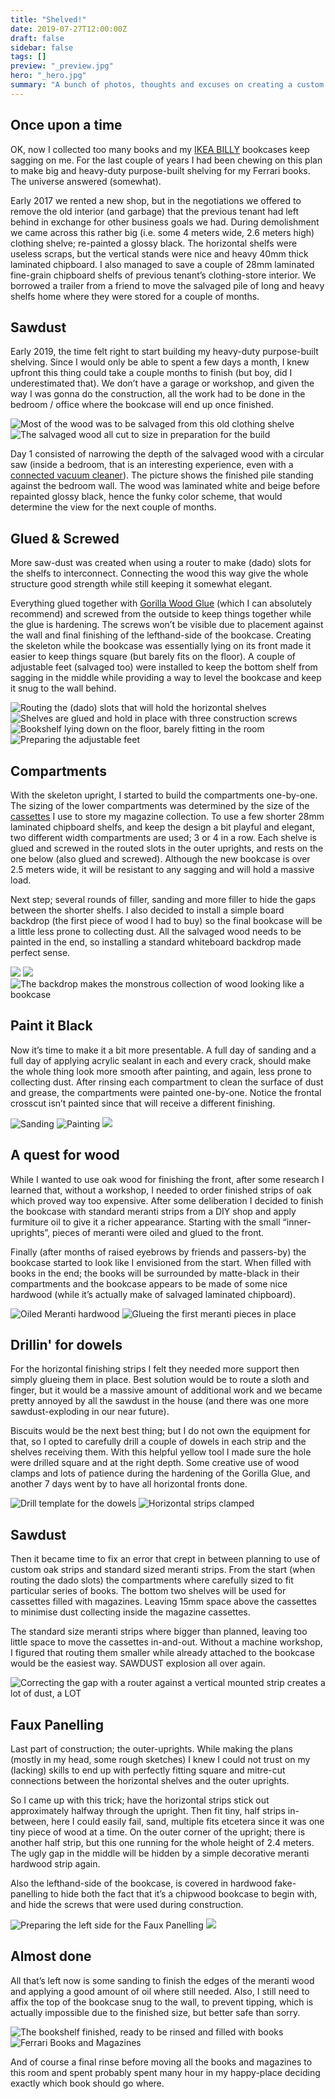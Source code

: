 ```yaml
---
title: "Shelved!"
date: 2019-07-27T12:00:00Z
draft: false
sidebar: false
tags: []
preview: "_preview.jpg"
hero: "_hero.jpg"
summary: "A bunch of photos, thoughts and excuses on creating a custom bookcase for my carbooks."
---
```


## Once upon a time
OK, now I collected too many books and my [IKEA BILLY](https://www.ikea.com/us/en/catalog/categories/series/28102/) bookcases keep sagging on me. For the last couple of years I had been chewing on this plan to make big and heavy-duty purpose-built shelving for my Ferrari books. The universe answered (somewhat). 

Early 2017 we rented a new shop, but in the negotiations we offered to remove the old interior (and garbage) that the previous tenant had left behind in exchange for other business goals we had. During demolishment we came across this rather big (i.e. some 4 meters wide, 2.6 meters high) clothing shelve; re-painted a glossy black.
The horizontal shelfs were useless scraps, but the vertical stands were nice and heavy 40mm thick laminated chipboard. I also managed to save a couple of 28mm laminated fine-grain chipboard shelfs of previous tenant’s clothing-store interior. We borrowed a trailer from a friend to move the salvaged pile of long and heavy shelfs home where they were stored for a couple of months.

## Sawdust
Early 2019, the time felt right to start building my heavy-duty purpose-built shelving. Since I would only be able to spent a few days a month, I knew upfront this thing could take a couple months to finish (but boy, did I underestimated that). We don’t have a garage or workshop, and given the way I was gonna do the construction, all the work had to be done in the bedroom / office where the bookcase will end up once finished.

![Most of the wood was to be salvaged from this old clothing shelve](hout-ede.jpg)
![The salvaged wood all cut to size in preparation for the build](hout-gezaagd.jpg)

Day 1 consisted of narrowing the depth of the salvaged wood with a circular saw (inside a bedroom, that is an interesting experience, even with a [connected vacuum cleaner](https://www.bosch-professional.com/nl/nl/products/gas-20-l-sfc-060197B000)). The picture shows the finished pile standing against the bedroom wall. The wood was laminated white and beige before repainted glossy black, hence the funky color scheme, that would determine the view for the next couple of months.

## Glued & Screwed
More saw-dust was created when using a router to make (dado) slots for the shelfs to interconnect. Connecting the wood this way give the whole structure good strength while still keeping it somewhat elegant.

Everything glued together with [Gorilla Wood Glue](https://www.gorillaglue.nl/producten/gorilla_glue_houtlijm) (which I can absolutely recommend) and screwed from the outside to keep things together while the glue is hardening. The screws won’t be visible due to placement against the wall and final finishing of the lefthand-side of the bookcase. Creating the skeleton while the bookcase was essentially lying on its front made it easier to keep things square (but barely fits on the floor).
A couple of adjustable feet (salvaged too) were installed to keep the bottom shelf from sagging in the middle while providing a way to level the bookcase and keep it snug to the wall behind.

![Routing the (dado) slots that will hold the horizontal shelves](constructie-zaagsel.jpg)
![Shelves are glued and hold in place with three construction screws](constructie-verlijmen.jpg)
![Bookshelf lying down on the floor, barely fitting in the room](constructie-vloer.jpg)
![Preparing the adjustable feet](constructie-voetjes.jpg)

## Compartments
With the skeleton upright, I started to build the compartments one-by-one. The sizing of the lower compartments was determined by the size of the [cassettes](https://www.hema.nl/vrije-tijd-kantoor/school-kantoor/bureau-accessoires/opbergen/tijdschriftcassette-14820041.html) I use to store my magazine collection. 
To use a few shorter 28mm laminated chipboard shelfs, and keep the design a bit playful and elegant, two different width compartments are used; 3 or 4 in a row.
Each shelve is glued and screwed in the routed slots in the outer uprights, and rests on the one below (also glued and screwed).
Although the new bookcase is over 2.5 meters wide, it will be resistant to any sagging and will hold a massive load.

Next step; several rounds of filler, sanding and more filler to hide the gaps between the shorter shelfs. I also decided to install a simple board backdrop (the first piece of wood I had to buy) so the final bookcase will be a little less prone to collecting dust.
All the salvaged wood needs to be painted in the end, so installing a standard whiteboard backdrop made perfect sense.

![](compartments-001.jpg)
![](compartments-002.jpg)
![The backdrop makes the monstrous collection of wood looking like a bookcase](compartments-003.jpg)

## Paint it Black
Now it’s time to make it a bit more presentable. A full day of sanding and a full day of applying acrylic sealant in each and every crack, should make the whole thing look more smooth after painting, and again, less prone to collecting dust.
After rinsing each compartment to clean the surface of dust and grease, the compartments were painted one-by-one. Notice the frontal crosscut isn’t painted since that will receive a different finishing.

![Sanding](painting-001.jpg)
![Painting](painting-002.jpg)
![](painting-003.jpg)

## A quest for wood
While I wanted to use oak wood for finishing the front, after some research I learned that, without a workshop, I needed to order finished strips of oak which proved way too expensive.
After some deliberation I decided to finish the bookcase with standard meranti strips from a DIY shop and apply furmiture oil to give it a richer appearance. Starting with the small “inner-uprights”, pieces of meranti were oiled and glued to the front.

Finally (after months of raised eyebrows by friends and passers-by) the bookcase started to look like I envisioned from the start. When filled with books in the end; the books will be surrounded by matte-black in their compartments and the bookcase appears to be made of some nice hardwood (while it’s actually make of salvaged laminated chipboard).

![Oiled Meranti hardwood](meranti-001.jpg)
![Glueing the first meranti pieces in place](meranti-002.jpg)

## Drillin' for dowels
For the horizontal finishing strips I felt they needed more support then simply glueing them in place. Best solution would be to route a sloth and finger, but it would be a massive amount of additional work and we became pretty annoyed by all the sawdust in the house (and there was one more sawdust-exploding in our near future).

Biscuits would be the next best thing; but I do not own the equipment for that, so I opted to carefully drill a couple of dowels in each strip and the shelves receiving them. With this helpful yellow tool I made sure the hole were drilled square and at the right depth. Some creative use of wood clamps and lots of patience during the hardening of the Gorilla Glue, and another 7 days went by to have all horizontal fronts done.

![Drill template for the dowels](meranti-003.jpg)
![Horizontal strips clamped](meranti-004.jpg)

## Sawdust
Then it became time to fix an error that crept in between planning to use of custom oak strips and standard sized meranti strips. From the start (when routing the dado slots) the compartments where carefully sized to fit particular series of books. The bottom two shelves will be used for cassettes filled with magazines. Leaving 15mm space above the cassettes to minimise dust collecting inside the magazine cassettes.

The standard size meranti strips where bigger than planned, leaving too little space to move the cassettes in-and-out. Without a machine workshop, I figured that routing them smaller while already attached to the bookcase would be the easiest way. SAWDUST explosion all over again.

![Correcting the gap with a router against a vertical mounted strip creates a lot of dust, a LOT](sawdust.jpg)

## Faux Panelling
Last part of construction; the outer-uprights. While making the plans (mostly in my head, some rough sketches) I knew I could not trust on my (lacking) skills to end up with perfectly fitting square and mitre-cut connections between the horizontal shelves and the outer uprights.

So I came up with this trick; have the horizontal strips stick out approximately halfway through the upright. Then fit tiny, half strips in-between, here I could easily fail, sand, multiple fits etcetera since it was one tiny piece of wood at a time.
On the outer corner of the upright; there is another half strip, but this one running for the whole height of 2.4 meters. The ugly gap in the middle will be hidden by a simple decorative meranti hardwood strip again.

Also the lefthand-side of the bookcase, is covered in hardwood fake-panelling to hide both the fact that it’s a chipwood bookcase to begin with, and hide the screws that were used during construction.

![Preparing the left side for the Faux Panelling](side-001.jpg)
![](side-002.jpg)

## Almost done
All that’s left now is some sanding to finish the edges of the meranti wood and applying a good amount of oil where still needed. Also, I still need to affix the top of the bookcase snug to the wall, to prevent tipping, which is actually impossible due to the finished size, but better safe than sorry.

![The bookshelf finished, ready to be rinsed and filled with books](done.jpg)
![Ferrari Books and Magazines](books.jpg)

And of course a final rinse before moving all the books and magazines to this room and spent probably spent many hour in my happy-place deciding exactly which book should go where.
